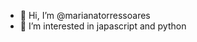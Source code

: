 - 👋 Hi, I’m @marianatorressoares
- 👀 I’m interested in japascript and python
<!---
marianatorressoares/marianatorressoares is a ✨ special ✨ repository because its `README.md` (this file) appears on your GitHub profile.
You can click the Preview link to take a look at your changes.
--->
